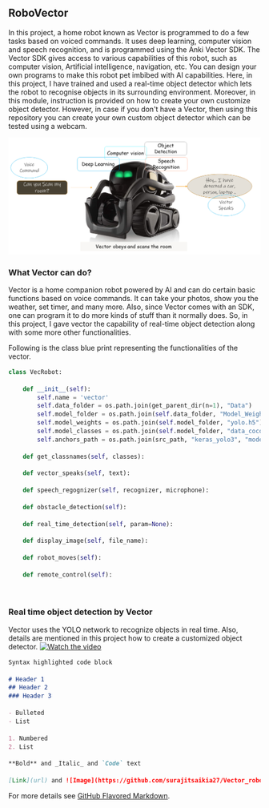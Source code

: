 ## RoboVector

In this project, a home robot known as Vector is programmed to do a few tasks based on voiced commands. It uses deep learning, computer vision and speech recognition, and is programmed using the Anki Vector SDK. The Vector SDK gives access to various capabilities of this robot, such as computer vision, Artificial intelligence, navigation, etc. You can design your own programs to make this robot pet imbibed with AI capabilities. Here, in this project, I have trained and used a real-time object detector which lets the robot to recognise objects in its surrounding environment. Moreover, in this module, instruction is provided on how to create your own customize object detector. However, in case if you don't have a Vector, then using this repository you can create your own custom object detector which can be tested using a webcam.

<img src="vectordl.png" />

###  What Vector can do?
Vector is a home companion robot powered by AI and can do certain basic functions based on voice commands. It can take your photos, show you the weather, set timer, and many more. Also, since Vector comes with an SDK, one can program it to do more kinds of stuff than it normally does. So, in this project, I gave vector the capability of real-time object detection along with some more other functionalities.

Following is the class blue print representing the functionalities of the vector.

```python
class VecRobot:

    def __init__(self):
        self.name = 'vector'
        self.data_folder = os.path.join(get_parent_dir(n=1), "Data")
        self.model_folder = os.path.join(self.data_folder, "Model_Weights")
        self.model_weights = os.path.join(self.model_folder, "yolo.h5")
        self.model_classes = os.path.join(self.model_folder, "data_coco.txt")
        self.anchors_path = os.path.join(src_path, "keras_yolo3", "model_data", "yolo_anchors.txt")

    def get_classnames(self, classes):

    def vector_speaks(self, text):
      
    def speech_regognizer(self, recognizer, microphone):
    
    def obstacle_detection(self):
        
    def real_time_detection(self, param=None):
       
    def display_image(self, file_name):
      
    def robot_moves(self):
      
    def remote_control(self):
      
      
```
### Real time object detection by Vector
Vector uses the YOLO network to recognize objects in real time. Also, details are mentioned in this project how to create a customized object detector.
[![Watch the video](https://i.imgur.com/vKb2F1B.png)](https://photos.google.com/share/AF1QipNDbPjIsUP1174OF26lhOxsUd7yUxr0tVIPPFKvhLnCHaNtNf7vvPwlLxvxP2lLrQ/photo/AF1QipMWvWpF5sVfuHzksRIa7AHFrBY8c0Tb9LpYQOnF?key=em9tUXpEMHk1amZEV2hXMnhGNUdSay0yRldjZnh3)
```markdown
Syntax highlighted code block

# Header 1
## Header 2
### Header 3

- Bulleted
- List

1. Numbered
2. List

**Bold** and _Italic_ and `Code` text

[Link](url) and ![Image](https://github.com/surajitsaikia27/Vector_robot_ObjectDetection/blob/master/vector.PNG)
```

For more details see [GitHub Flavored Markdown](https://guides.github.com/features/mastering-markdown/).

